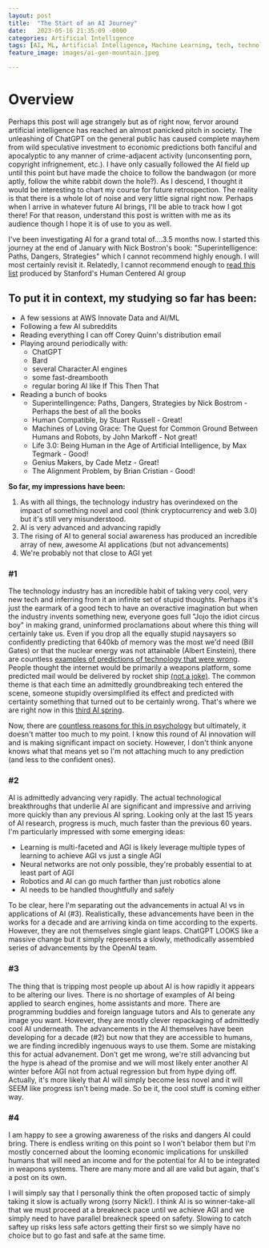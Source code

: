 ```yaml
---
layout: post
title:  "The Start of an AI Journey"
date:   2023-05-16 21:35:09 -0000
categories: Artificial Intelligence
tags: [AI, ML, Artificial Intelligence, Machine Learning, tech, technology]
feature_image: images/ai-gen-mountain.jpeg

---
```

# Overview
Perhaps this post will age strangely but as of right now, fervor around artificial intelligence has reached an almost panicked pitch in society.  The unleashing of ChatGPT on the general public has caused complete mayhem from wild speculative investment to economic predictions both fanciful and apocalyptic to any manner of crime-adjacent activity (unconsenting porn, copyright infrignement, etc.).  I have only casually followed the AI field up until this point but have made the choice to follow the bandwagon (or more aptly, follow the white rabbit down the hole?).<!--more-->   As I descend, I thought it would be interesting to chart my course for future retrospection.  The reality is that there is a whole lot of noise and very little signal right now.  Perhaps when I arrive in whatever future AI brings, I'll be able to track how I got there!  For that reason, understand this post is written with me as its audience though I hope it is of use to you as well.

I've been investigating AI for a grand total of….3.5 months now.  I started this journey at the end of January with Nick Bostron's book: "Superintelligence: Paths, Dangers, Strategies" which I cannot recommend highly enough.  I will most certainly revisit it.  Relatedly, I cannot recommend enough to [read this list][reading_list] produced by Stanford's Human Centered AI group

## To put it in context, my studying so far has been:
* A few sessions at AWS Innovate Data and AI/ML
* Following a few AI subreddits 
* Reading everything I can off Corey Quinn's distribution email
* Playing around periodically with:
	* ChatGPT
	* Bard
	* several Character.AI engines
	* some fast-dreambooth
	* regular boring AI like If This Then That 
* Reading a bunch of books
    * Superintellingence: Paths, Dangers, Strategies by Nick Bostrom - Perhaps the best of all the books
	* Human Compatible, by Stuart Russell - Great!
	* Machines of Loving Grace: The Quest for Common Ground Between Humans and Robots, by John Markoff - Not great!
	* Life 3.0: Being Human in the Age of Artificial Intelligence, by Max Tegmark - Good!
	* Genius Makers, by Cade Metz - Great! 
	* The Alignment Problem, by Brian Cristian - Good!	

**So far, my impressions have been:**
1.  As with all things, the technology industry has overindexed on the impact of something novel and cool (think cryptocurrency and web 3.0) but it's still very misunderstood.
2.  AI is very advanced and advancing rapidly
3.  The rising of AI to general social awareness has produced an incredible array of new, awesome AI applications (but not advancements)
4.  We're probably not that close to AGI yet

### #1 
The technology industry has an incredible habit of taking very cool, very new tech and inferring from it an infinite set of stupid thoughts.  Perhaps it's just the earmark of a good tech to have an overactive imagination but when the industry invents something new, everyone goes full "Jojo the idiot circus boy" in making grand, uninformed proclamations about where this thing will certainly take us.  Even if you drop all the equally stupid naysayers so confidently predicting that 640kb of memory was the most we'd need (Bill Gates) or that the nuclear energy was not attainable (Albert Einstein), there are countless [examples of predictions of technology that were wrong][wrong_predictions].  People thought the internet would be primarily a weapons platform, some predicted mail would be delivered by rocket ship [(not a joke)][rocket_mail].  The common theme is that each time an admittedly groundbreaking tech entered the scene, someone stupidly oversimplified its effect and predicted with certainty something that turned out to be certainly wrong.  That's where we are right now in this [third AI spring][ai_spring].

Now, there are [countless reasons for this in psychology][psych_list] but ultimately, it doesn't matter too much to my point.  I know this round of AI innovation will and is making significant impact on society.  However, I don't think anyone knows what that means yet so I'm not attaching much to any prediction (and less to the confident ones).

### #2
AI is admittedly advancing very rapidly.  The actual technological breakthroughs that underlie AI are significant and impressive and arriving more quickly than any previous AI spring.  Looking only at the last 15 years of AI research, progress is much, much faster than the previous 60 years.  I'm particularly impressed with some emerging ideas:
* Learning is multi-faceted and AGI is likely leverage multiple types of learning to achieve AGI vs just a single AGI
* Neural networks are not only possible, they're probably essential to at least part of AGI
* Robotics and AI can go much farther than just robotics alone
* AI needs to be handled thoughtfully and safely

To be clear, here I'm separating out the advancements in actual AI vs in applications of AI (#3).  Realistically, these advancements have been in the works for a decade and are arriving kinda on time according to the experts.  However, they are not themselves single giant leaps.  ChatGPT LOOKS like a massive change but it simply represents a slowly, methodically assembled series of advancements by the OpenAI team.

### #3
The thing that is tripping most people up about AI is how rapidly it appears to be altering our lives.  There is no shortage of examples of AI being applied to search engines, home assistants and more.  There are programming buddies and foreign language tutors and AIs to generate any image you want.  However, they are mostly clever repackaging of admittedly cool AI underneath.  The advancements in the AI themselves have been developing for a decade (#2) but now that they are accessible to humans, we are finding incredibly ingenuous ways to use them.  Some are mistaking this for actual advanement.  Don’t get me wrong, we're still advancing but the hype is ahead of the promise and we will most likely enter another AI winter before AGI not from actual regression but from hype dying off.  Actually, it's more likely that AI will simply become less novel and it will SEEM like progress isn't being made.  So be it, the cool stuff is coming either way.

### #4
I am happy to see a growing awareness of the risks and dangers AI could bring.  There is endless writing on this point so I won't belabor them but I'm mostly concerned about the looming economic implications for unskilled humans that will need an income and for the potential for AI to be integrated in weapons systems.  There are many more and all are valid but again, that's a post on its own. 

I will simply say that I personally think the often proposed tactic of simply taking it slow is actually wrong (sorry Nick!).  I think AI is so winner-take-all that we must proceed at a breakneck pace until we achieve AGI and we simply need to have parallel breakneck speed on safety.  Slowing to catch saftey up risks less safe actors getting their first so we simply have no choice but to go fast and safe at the same time.

[wrong_predictions]: https://www.hero-labs.com/stories/the-22-worst-tech-predictions-of-all-time/
[reading_list]: https://hai.stanford.edu/news/ai-book-recs-add-these-your-reading-list
[psych_list]: https://www.theatlantic.com/science/archive/2017/11/humans-are-bad-at-predicting-futures-that-dont-benefit-them/544709/ 
[ai_spring]: https://en.wikipedia.org/wiki/AI_winter
[rocket_mail]: https://www.hero-labs.com/stories/the-22-worst-tech-predictions-of-all-time/